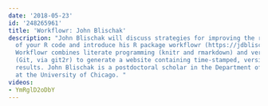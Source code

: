 ```yaml
---
date: '2018-05-23'
id: '248265961'
title: 'Workflowr: John Blischak'
description: "John Blischak will discuss strategies for improving the reproducibility
  of your R code and introduce his R package workflowr (https://jdblischak.github.io/workflowr/\xAD).
  Workflowr combines literate programming (knitr and rmarkdown) and version control
  (Git, via git2r) to generate a website containing time-stamped, versioned, and documented
  results. John Blischak is a postdoctoral scholar in the Department of Human Genetics
  at the University of Chicago. "
videos:
- YmRglD2oDbY
---
```

